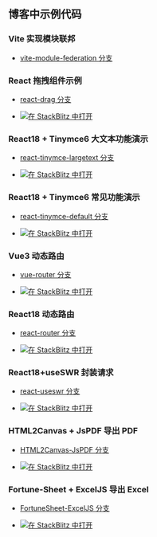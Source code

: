 ## 博客中示例代码

### Vite 实现模块联邦

- [vite-module-federation 分支](https://github.com/zxiaosi/blog-code/tree/vite-module-federation)

### React 拖拽组件示例

- [react-drag 分支](https://github.com/zxiaosi/blog-code/tree/react-drag)

- [![在 StackBlitz 中打开](https://developer.stackblitz.com/img/open_in_stackblitz_small.svg)](https://stackblitz.com/github/zxiaosi/blog-code/tree/react-drag?file=src%2FApp.tsx)

### React18 + Tinymce6 大文本功能演示

- [react-tinymce-largetext 分支](https://github.com/zxiaosi/blog-code/tree/react-tinymce-largetext)

- [![在 StackBlitz 中打开](https://developer.stackblitz.com/img/open_in_stackblitz_small.svg)](https://stackblitz.com/github/zxiaosi/blog-code/tree/react-tinymce-largetext?file=src%2FApp.tsx)

### React18 + Tinymce6 常见功能演示

- [react-tinymce-default 分支](https://github.com/zxiaosi/blog-code/tree/react-tinymce-default)

- [![在 StackBlitz 中打开](https://developer.stackblitz.com/img/open_in_stackblitz_small.svg)](https://stackblitz.com/github/zxiaosi/blog-code/tree/react-tinymce-default?file=src%2FApp.tsx)

### Vue3 动态路由

- [vue-router 分支](https://github.com/zxiaosi/blog-code/tree/vue3-router)

- [![在 StackBlitz 中打开](https://developer.stackblitz.com/img/open_in_stackblitz_small.svg)](https://stackblitz.com/github/zxiaosi/blog-code/tree/vue3-router?file=src%2Fmain.ts)

### React18 动态路由

- [react-router 分支](https://github.com/zxiaosi/blog-code/tree/react-router)

- [![在 StackBlitz 中打开](https://developer.stackblitz.com/img/open_in_stackblitz_small.svg)](https://stackblitz.com/github/zxiaosi/blog-code/tree/react-router?file=src%2FApp.tsx)

### React18+useSWR 封装请求

- [react-useswr 分支](https://github.com/zxiaosi/blog-code/tree/react-useswr)

- [![在 StackBlitz 中打开](https://developer.stackblitz.com/img/open_in_stackblitz_small.svg)](https://stackblitz.com/github/zxiaosi/blog-code/tree/react-useswr?file=src%2FApp.tsx)

### HTML2Canvas + JsPDF 导出 PDF

- [HTML2Canvas-JsPDF 分支](https://github.com/zxiaosi/blog-code/tree/HTML2Canvas-JsPDF)

- [![在 StackBlitz 中打开](https://developer.stackblitz.com/img/open_in_stackblitz_small.svg)](https://stackblitz.com/github/zxiaosi/blog-code/tree/HTML2Canvas-JsPDF?file=src%2Fmain.ts)

### Fortune-Sheet + ExcelJS 导出 Excel

- [FortuneSheet-ExcelJS 分支](https://github.com/zxiaosi/blog-code/tree/FortuneSheet-ExcelJS)

- [![在 StackBlitz 中打开](https://developer.stackblitz.com/img/open_in_stackblitz_small.svg)](https://stackblitz.com/github/zxiaosi/blog-code/tree/FortuneSheet-ExcelJS?file=src%2Fmain.ts)
